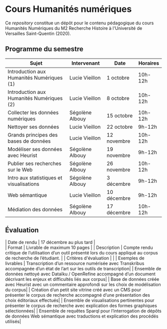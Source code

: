 # Cours Humanités numériques

Ce *repository* constitue un dépôt pour le contenu pédagogique du cours Humanités Numériques du M2 Recherche Histoire à l'Université de Versailles Saint-Quentin (2020).

## Programme du semestre

| Sujet                                     | Intervenant     | Date        | Horaires |
|-------------------------------------------|-----------------|-------------|----------|
| Introduction aux Humanités Numériques (1) | Lucie Vieillon  | 1 octobre   |  10h-12h |
| Introduction aux Humanités Numériques (2) | Lucie Vieillon  | 8 octobre   |  10h-12h |
| Collecter les données numériques          | Ségolène Albouy | 15 octobre  |  10h-12h |
| Nettoyer ses données                      | Lucie Vieillon  | 22 octobre  |  9h-12h  |
| Grands principes des bases de données     | Lucie Vieillon  | 12 novembre |  10h-12h |
| Modéliser ses données avec Heurist        | Ségolène Albouy | 19 novembre |  9h-12h  |
| Publier ses recherches sur le Web         | Ségolène Albouy | 26 novembre |  10h-12h |
| Intro aux statistiques et visualisations  | Ségolène Albouy | 3 décembre  |  9h-12h  |
| Web sémantique                            | Lucie Vieillon  | 10 décembre |  9h-12h  |
| Médiation des données                     | Ségolène Albouy | 17 décembre |  10h-12h |

## Évaluation

| Date de rendu         | 17 décembre au plus tard  |                                                                                                               
| Format                | Livrable de maximum 10 pages    |
| Description           | Compte rendu critique de l’utilisation d’un outil présenté lors du cours appliqué au corpus de recherche de l’étudiant. |
| Critères d'évaluation |         |
| Exemples de livrables | Transcription d’un ressource numérisée avec Transkribus accompagnée d’un état de l’art sur les outils de transcription|
                        | Ensemble de données nettoyé avec Dataïku / OpenRefine accompagné d’un document décrivant les enjeux et difficultés liés aux corpus|
                        | Base de données créée avec Heurist avec un commentaire approfondi sur les choix de modélisation du corpus|
                        | Création d’un petit site vitrine créé avec un CMS pour présenter le corpus de recherche accompagné d’une présentation des choix éditoriaux effectués|
                        | Ensemble de visualisations pertinentes pour présenter le corpus de recherche avec explication des formes graphiques sélectionnées|
                        | Ensemble de requêtes Sparql pour l’interrogation de dépôts de données Web sémantique avec traductions et explication des procédés utilisés|
